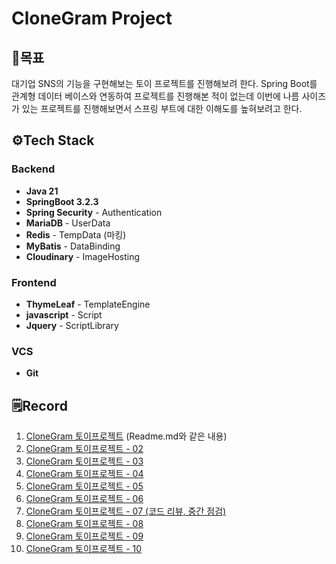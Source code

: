 # CloneGram Project

## 🎯목표
대기업 SNS의 기능을 구현해보는 토이 프로젝트를 진행해보려 한다. 
Spring Boot를 관계형 데이터 베이스와 연동하여 프로젝트를 진행해본 적이 없는데
이번에 나름 사이즈가 있는 프로젝트를 진행해보면서
스프링 부트에 대한 이해도를 높혀보려고 한다.

## ⚙️Tech Stack
### Backend
* **Java 21**
* **SpringBoot 3.2.3**
* **Spring Security** - Authentication
* **MariaDB** - UserData
* **Redis** - TempData (마킹)
* **MyBatis** - DataBinding
* **Cloudinary** - ImageHosting
### Frontend
* **ThymeLeaf** - TemplateEngine
* **javascript** - Script
* **Jquery** - ScriptLibrary
### VCS
* **Git**


## 🗒️Record
1. [CloneGram 토이프로젝트](https://velog.io/@qwerty55558/CloneGram-Project-cympbvsd) (Readme.md와 같은 내용)
2. [CloneGram 토이프로젝트 - 02](https://velog.io/@qwerty55558/CloneGram-%ED%86%A0%EC%9D%B4%ED%94%84%EB%A1%9C%EC%A0%9D%ED%8A%B8-02)
3. [CloneGram 토이프로젝트 - 03](https://velog.io/@qwerty55558/CloneGram-%ED%86%A0%EC%9D%B4%ED%94%84%EB%A1%9C%EC%A0%9D%ED%8A%B8-03)
4. [CloneGram 토이프로젝트 - 04](https://velog.io/@qwerty55558/CloneGram-%ED%86%A0%EC%9D%B4%ED%94%84%EB%A1%9C%EC%A0%9D%ED%8A%B8-04)
5. [CloneGram 토이프로젝트 - 05](https://velog.io/@qwerty55558/CloneGram-%ED%86%A0%EC%9D%B4%ED%94%84%EB%A1%9C%EC%A0%9D%ED%8A%B8-05)
6. [CloneGram 토이프로젝트 - 06](https://velog.io/@qwerty55558/CloneGram-%ED%86%A0%EC%9D%B4%ED%94%84%EB%A1%9C%EC%A0%9D%ED%8A%B8-06)
7. [CloneGram 토이프로젝트 - 07 (코드 리뷰, 중간 점검)](https://velog.io/@qwerty55558/CloneGram-%ED%86%A0%EC%9D%B4%ED%94%84%EB%A1%9C%EC%A0%9D%ED%8A%B8-07-%EC%BD%94%EB%93%9C-%EB%A6%AC%EB%B7%B0-%EC%A4%91%EA%B0%84%EC%A0%90%EA%B2%80)
8. [CloneGram 토이프로젝트 - 08](https://velog.io/@qwerty55558/CloneGram-%ED%86%A0%EC%9D%B4%ED%94%84%EB%A1%9C%EC%A0%9D%ED%8A%B8-08)
9. [CloneGram 토이프로젝트 - 09](https://velog.io/@qwerty55558/CloneGram-%ED%86%A0%EC%9D%B4%ED%94%84%EB%A1%9C%EC%A0%9D%ED%8A%B8-09)
10. [CloneGram 토이프로젝트 - 10](https://velog.io/@qwerty55558/CloneGram-%ED%86%A0%EC%9D%B4%ED%94%84%EB%A1%9C%EC%A0%9D%ED%8A%B8-10)